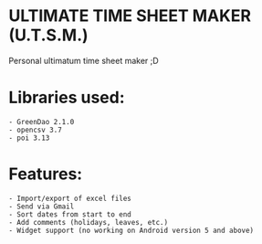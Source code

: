 ULTIMATE TIME SHEET MAKER (U.T.S.M.)
====================================

Personal ultimatum time sheet maker ;D

# Libraries used:
	- GreenDao 2.1.0
	- opencsv 3.7
	- poi 3.13

# Features:
	- Import/export of excel files
	- Send via Gmail
	- Sort dates from start to end
	- Add comments (holidays, leaves, etc.)
	- Widget support (no working on Android version 5 and above) 
